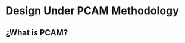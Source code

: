 # Design Under PCAM Methodology

## ¿What is PCAM?
<!--stackedit_data:
eyJoaXN0b3J5IjpbODI1NjM2NjMyLC0xMDM2NzcxMDk1XX0=
-->